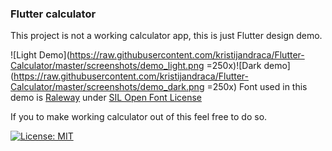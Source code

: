 
### Flutter calculator  

This project is not a working calculator app, this is just Flutter design demo.  

![Light Demo](https://raw.githubusercontent.com/kristijandraca/Flutter-Calculator/master/screenshots/demo_light.png =250x)![Dark demo](https://raw.githubusercontent.com/kristijandraca/Flutter-Calculator/master/screenshots/demo_dark.png =250x)
Font used in this demo is [Raleway](https://fonts.google.com/specimen/Raleway)  under [SIL Open Font License](https://scripts.sil.org/cms/scripts/page.php?site_id=nrsi&id=OFL)
  
If you to make working calculator out of this feel free to do so. 

[![License: MIT](https://img.shields.io/badge/License-MIT-yellow.svg)](https://opensource.org/licenses/MIT)
